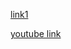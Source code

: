 


[link1](https://www.remotestack.io/chart-js-in-angular-with-ng2-charts-examples/)


[youtube link](https://www.youtube.com/watch?v=2yvfL5hm_Oo)


